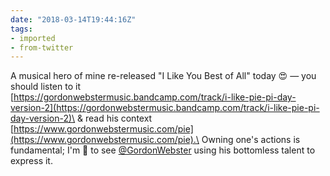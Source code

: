 ```yaml
---
date: "2018-03-14T19:44:16Z"
tags:
- imported
- from-twitter
---
```

A musical hero of mine re-released "I Like You Best of All" today 😍 — you should listen to it \
[https://gordonwebstermusic.bandcamp.com/track/i-like-pie-pi-day-version-2](https://gordonwebstermusic.bandcamp.com/track/i-like-pie-pi-day-version-2)\
 &amp; read his context [https://www.gordonwebstermusic.com/pie](https://www.gordonwebstermusic.com/pie).\
Owning one's actions is fundamental; I'm 🤩 to see [@GordonWebster](https://twitter.com/GordonWebster) using his bottomless talent to express it.
